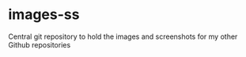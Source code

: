 # images-ss
Central git repository to hold the images and screenshots for my other Github repositories
